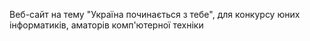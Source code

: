 Веб-сайт на тему "Україна починається з тебе", для конкурсу юних інформатиків, аматорів комп'ютерної техніки
